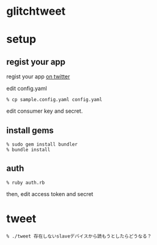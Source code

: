 glitchtweet
===========


setup
=====

regist your app
---------------
regist your app [on twitter](http://twitter.com/apps/new)

edit config.yaml

    % cp sample.config.yaml config.yaml

edit consumer key and secret.


install gems
------------

    % sudo gem install bundler
    % bundle install


auth
----

    % ruby auth.rb

then, edit access token and secret


tweet
=====

    % ./tweet 存在しないslaveデバイスから読もうとしたらどうなる？